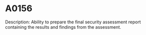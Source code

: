 # A0156
Description: Ability to prepare the final security assessment report containing the results and findings from the assessment.
